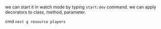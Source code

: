 we can start it in watch mode by typing `start:dev` command.
we can apply decorators to class, method, parameter.

cmd 
`
nest g resource players
`